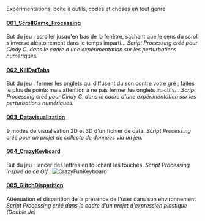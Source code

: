 Expérimentations, boîte à outils, codes et choses en tout genre

#### [001_ScrollGame_Processing](001_ScrollGame_Processing/)
But du jeu : scroller jusqu'en bas de la fenêtre, sachant que le sens du scroll s'inverse aléatoirement dans le temps imparti…
*Script Processing créé pour Cindy C. dans le cadre d'une expérimentation sur les perturbations numériques.*

#### [002_KillDatTabs](002_KillDatTabs/)
But du jeu : fermer les onglets qui diffusent du son contre votre gré ; faites le plus de points mais attention à ne pas fermer les onglets inactifs…
*Script Processing créé pour Cindy C. dans le cadre d'une expérimentation sur les perturbations numériques.*

#### [003_Datavisualization](003_Datavisualization/)
9 modes de visualisation 2D et 3D d'un fichier de data.
*Script Processing créé pour un projet de collecte de données via un jeu.*

#### [004_CrazyKeyboard](004_CrazyKeyboard/)
But du jeu : lancer des lettres en touchant les touches.
*Script Processing inspiré de ce GIf :*
![CrazyFunKeyboard](004_CrazyKeyboard/crazyFunKeyboard.gif)

#### [005_GlitchDisparition](005_GlitchDisparition/)
Atténuation et disparition de la présence de l'user dans son environnement 
*Script Processing créé dans le cadre d'un projet d'expression plastique (Double Je)*
